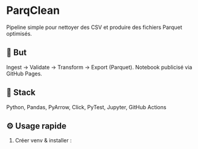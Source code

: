 # ParqClean

Pipeline simple pour nettoyer des CSV et produire des fichiers Parquet optimisés.

## 🚀 But
Ingest → Validate → Transform → Export (Parquet). Notebook publicisé via GitHub Pages.

## 🧱 Stack
Python, Pandas, PyArrow, Click, PyTest, Jupyter, GitHub Actions

## ⚙️ Usage rapide
1. Créer venv & installer :
